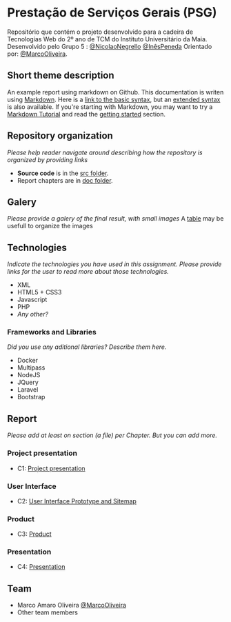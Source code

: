# Prestação de Serviços Gerais (PSG)

Repositório que contém o projeto desenvolvido para a cadeira de Tecnologias Web do 2º ano de TCM do Instituto Universitário da Maia. Desenvolvido pelo Grupo 5 : [@NicolaoNegrello](https://github.com/nicolaonegrello) [@InêsPeneda](https://github.com/a037135) Orientado por: [@MarcoOliveira](https://github.com/marcoamarooliveira).

## Short theme description

An example report using markdown on Github. This documentation is writen using [Markdown](https://www.markdownguide.org/). Here is a [link to the basic syntax](https://www.markdownguide.org/basic-syntax), but an [extended syntax](https://www.markdownguide.org/extended-syntax/) is also available. If you're starting with Markdown, you may want to try a [Markdown Tutorial](https://www.markdowntutorial.com/) and read the [getting started](https://www.markdownguide.org/getting-started/) section.

## Repository organization

_Please help reader navigate around describing how the repository is organized by providing links_
* **Source code** is in the [src folder](https://github.com/exemploTrabalho/report/src).
* Report chapters are in [doc folder](https://github.com/exemploTrabalho/report/doc).

## Galery

_Please provide a galery of the final result, with small images_
A [table](https://www.markdownguide.org/extended-syntax/#tables) may be usefull to organize the images

## Technologies

_Indicate the technologies you have used in this assignment. Please provide links for the user to read more about those technologies._
* XML
* HTML5 + CSS3
* Javascript
* PHP
* _Any other?_

### Frameworks and Libraries

_Did you use any aditional libraries? Describe them here._
* Docker
* Multipass
* NodeJS
* JQuery
* Laravel
* Bootstrap

## Report
_Please add at least on section (a file) per Chapter. But you can add more._

### Project presentation
* C1: [Project presentation](doc/c1.md)
### User Interface 
* C2: [User Interface Prototype and Sitemap](doc/c2.md)
### Product
* C3: [Product](doc/c3.md)
### Presentation
* C4: [Presentation](doc/c4.md)

## Team
* Marco Amaro Oliveira [@MarcoOliveira](https://github.com/marcoamarooliveira)
* Other team members

